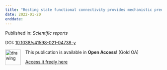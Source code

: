 ```yaml
---
title: "Resting state functional connectivity provides mechanistic predictions of future changes in sedentary behavior."
date: 2022-01-20
enddate:
---
```


Published in: *Scientific reports*

DOI: [10.1038/s41598-021-04738-y](https://doi.org/10.1038/s41598-021-04738-y)

<img src="https://upload.wikimedia.org/wikipedia/commons/thumb/7/77/Open_Access_logo_PLoS_transparent.svg/800px-Open_Access_logo_PLoS_transparent.svg.png" alt="drawing" width="50" align="left"/> &nbsp;&nbsp;&nbsp;This publication is available in **Open Access**! (Gold OA)

&nbsp;&nbsp;&nbsp;[Access it freely here](https://www.nature.com/articles/s41598-021-04738-y.pdf
)

